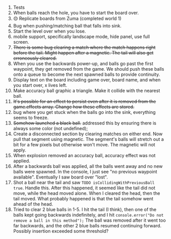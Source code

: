 1. Tests
2. When balls reach the hole, you have to start the board over.
3.  🟡 Replicate boards from Zuma (completed world 1)
4.  Bug when pushing/matching ball that falls into sink.
5.  Start the level over when you lose.
6.  mobile support, specifically landscape mode, hide panel,
    use full screen.
7.  ~~There is some bug clearing a match where the match happens right before the tail. Might happen after a magnetic. The tail will also get erroneously cleared.~~
8.  When you use the backwards power-up, and balls go past the first waypoint, they get removed from the game. We should push these balls onto a queue to become the next spawned balls to provide continuity.
9.  Display text on the board including game over, board name, and when you start over, x lives left.
10. Make accuracy ball graphic a triangle. Make it collide with the nearest ball.
11. ~~It's possible for an effect to persist even after it is removed from the game.effects array. Change how these effects are stored.~~
12. bug where you get stuck when the balls go into the sink, everything seems to freeze.
13. ~~Somehow launched a black ball.~~ addressed this by ensuring there is always some color (not undefined);
14. Create a disconnected section by clearing matches on either end. Now pull that segment using magnetic. The segment's balls will stretch out a bit for a few pixels but otherwise won't move. The magnetic will not apply.
15. When explosion removed an accuracy ball, accuracy effect was not applied.
16. After a backwards ball was applied, all the balls went away and no new balls were spawned. In the console, I just see "no previous waypoint available". Eventually I saw board over "lost".
17. Shot a ball near the tail and saw `TODO isCollidingWithPreviousBall true`. Handle this. After this happened, it seemed like the tail did not move, while the head moved alone. When I cleared the head, then the tail moved. What probably happened is that the tail somehow went ahead of the head.
18. Tried to clear 2 blue balls in 1-5. I hit the tail (I think), then one of the balls kept going backwards indefinitely, and I hit `console.error("Do not remove a ball in this method");` The ball was removed after it went too far backwards, and the other 2 blue balls resumed continuing forward. Possibly insertion exceeded some threshold?
